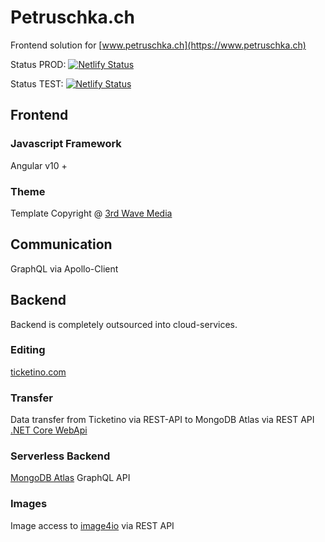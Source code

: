 # Petruschka.ch
Frontend solution for [www.petruschka.ch](https://www.petruschka.ch)

Status PROD:
[![Netlify Status](https://api.netlify.com/api/v1/badges/8e7e5cd9-0ea9-495e-9f96-411428cdef87/deploy-status)](https://app.netlify.com/sites/petruschka/deploys)

Status TEST:
[![Netlify Status](https://api.netlify.com/api/v1/badges/414ff289-67e6-4868-be3e-2b6590e48031/deploy-status)](https://app.netlify.com/sites/petruschka-dev/deploys)

## Frontend
### Javascript Framework
Angular v10 +

### Theme
Template Copyright @ [3rd Wave Media](http://themes.3rdwavemedia.com/)

## Communication
GraphQL via Apollo-Client

## Backend
Backend is completely outsourced into cloud-services.
### Editing
[ticketino.com](https://www.ticketino.com/)
### Transfer
Data transfer from Ticketino via REST-API to MongoDB Atlas via REST API [.NET Core WebApi](https://github.com/DonCorleone/Ticketino-HttpClient-WebApi)
### Serverless Backend
[MongoDB Atlas](https://www.mongodb.com/cloud/atlas) GraphQL API
### Images
Image access to [image4io](https://image4.io/) via REST API
